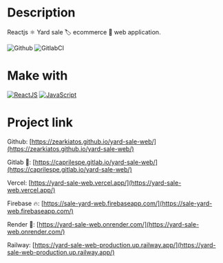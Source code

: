 # Description
Reactjs ⚛️ Yard sale 🏷 ecommerce 🛒 web application.

![Github](https://github.com/zearkiatos/yard-sale-web/actions/workflows/action.yml/badge.svg)
![GitlabCI](https://gitlab.com/caprilespe/yard-sale-web/badges/develop/pipeline.svg)

# Make with
[![ReactJS](https://img.shields.io/badge/react-61dafb?style=for-the-badge&logo=react&logoColor=white&labelColor=000000)]()
[![JavaScript](https://img.shields.io/badge/javascript-ead547?style=for-the-badge&logo=javascript&logoColor=white&labelColor=000000)]()

# Project link

Github: [https://zearkiatos.github.io/yard-sale-web/](https://zearkiatos.github.io/yard-sale-web/)

Gitlab 🦊: [https://caprilespe.gitlab.io/yard-sale-web/](https://caprilespe.gitlab.io/yard-sale-web/)

Vercel: [https://yard-sale-web.vercel.app/](https://yard-sale-web.vercel.app/)

Firebase 🔥: [https://sale-yard-web.firebaseapp.com/](https://sale-yard-web.firebaseapp.com/)

Render 📄: [https://yard-sale-web.onrender.com/](https://yard-sale-web.onrender.com/)

Railway: [https://yard-sale-web-production.up.railway.app/](https://yard-sale-web-production.up.railway.app/)